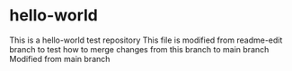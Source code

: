 # hello-world
This is a hello-world test repository
This file is modified from readme-edit branch to test how to merge changes from this branch to main branch
Modified from main branch
